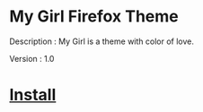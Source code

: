 # My Girl Firefox Theme

Description : My Girl is a theme with color of love.

Version : 1.0


# [Install](https://addons.mozilla.org/en-US/firefox/addon/color-love-my-girl/)
